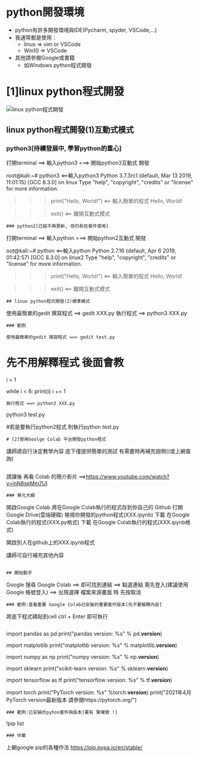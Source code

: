 # python開發環境
- python有許多開發環境與IDE(Pycharm, spyder, VSCode,...)
- 我通常都是使用：
   - linux => vim or VSCode
   - Win10 => VSCode
- 其他請參閱Google或書籍
   - 如Windows python程式開發


# [1]linux python程式開發

![linux python程式開發]()

## linux python程式開發(1)互動式模式
### python3[持續發展中, 學習python的重心]

打開terminal ==> 輸入python3
     ===> 開始python3互動式 開發
     
root@kali:~# python3 <==輸入python3
Python 3.7.3rc1 (default, Mar 13 2019, 11:01:15) 
[GCC 8.3.0] on linux
Type "help", "copyright", "credits" or "license" for more information.


>>> print("Hello, World!")   <== 輸入簡單的程式
Hello, World!

>>> exit() <== 離開互動式模式
```
### python2[已經不再更新, 但仍有些套件使用]
```
打開terminal ==> 輸入python
     ===> 開始python2互動式 開發

oot@kali:~# python  <==輸入python
Python 2.7.16 (default, Apr  6 2019, 01:42:57) 
[GCC 8.3.0] on linux2
Type "help", "copyright", "credits" or "license" for more information.

>>> print("Hello, World!")    <== 輸入簡單的程式
Hello, World!

>>> exit()   <== 離開互動式模式
```
## linux python程式開發(2)標準模式
```
使用最簡單的gedit 撰寫程式 ==> gedit XXX.py
執行程式 ==> python3 XXX.py
```
### 範例

使用最簡單的gedit 撰寫程式 ==> gedit test.py
```
# 先不用解釋程式 後面會教
i = 1

while i < 6:
  print(i)
  i += 1
```
執行程式 ==> python3 XXX.py
```
python3 test.py

#若是要執行python2程式 則執行python test.py
```
# [2]使用Goolge Colab 平台開發python程式
```
講師請自行決定教學內容
底下僅提供簡單的測試
有需要時再補充說明((或上網查詢)
```
```
請課後 再看
Colab 的簡介影片 ==>https://www.youtube.com/watch?v=inN8seMm7UI
```
### 單元大綱
```
開啟Google Colab
將在Google Colab執行的程式存到你自己的 Github 
打開Google Drive(雲端硬碟) 檢視你開發的python程式(XXX.ipynb)
下載 在Google Colab執行的程式(XXX.py格式) 
下載 在Google Colab執行的程式(XXX.ipynb格式) 

開啟別人在github上的XXX.ipynb程式

講師可自行補充其他內容
```

## 開始動手
```
Google 搜尋 Google Colab ==> 即可找到連結
  ==> 點選連結 需先登入(建議使用Google 帳號登入)
  ==> 出現選擇 檔案來源畫面 時 先按取消
```
### 範例:查看重要 Google Colab已安裝的重要套件版本[先不要解釋內容]
```
將底下程式碼貼到cell
ctrl + Enter 即可執行
```
```
import pandas as pd
print("pandas version: %s" % pd.__version__)
 
import matplotlib
print("matplotlib version: %s" % matplotlib.__version__)
 
import numpy as np
print("numpy version: %s" % np.__version__)
 
import sklearn
print("scikit-learn version: %s" % sklearn.__version__)
 
import tensorflow as tf
print("tensorflow version: %s" % tf.__version__)
 
import torch
print("PyTorch version: %s" %torch.__version__)
print("2021年4月PyTorch version最新版本 請參閱https://pytorch.org/")
```
### 範例:已安裝的pyhon套件與版本[要有 驚嘆號 !]
```
!pip list
```
### 作業
```
上網google pip的各種作法
https://pip.pypa.io/en/stable/
```
